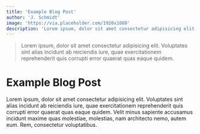 ```yaml
---
title: 'Example Blog Post'
author: 'J. Schmidt'
image: 'https://via.placeholder.com/1920x1080'
description: 'Lorem ipsum, dolor sit amet consectetur adipisicing elit. Voluptates sint alias incidunt ab reiciendis iure, quae exercitationem reprehenderit quis corrupti error quaerat quas eaque quidem.'
---
```


> Lorem ipsum, dolor sit amet consectetur adipisicing elit. Voluptates sint alias incidunt ab reiciendis iure, quae exercitationem reprehenderit quis corrupti error quaerat quas eaque quidem.

# Example Blog Post
Lorem ipsum, dolor sit amet consectetur adipisicing elit. Voluptates sint alias incidunt ab reiciendis iure, quae exercitationem reprehenderit quis corrupti error quaerat quas eaque quidem. Velit minus sapiente accusamus incidunt maxime quas molestiae, molestias, nam architecto nemo, autem eum. Rem, consectetur voluptatibus.